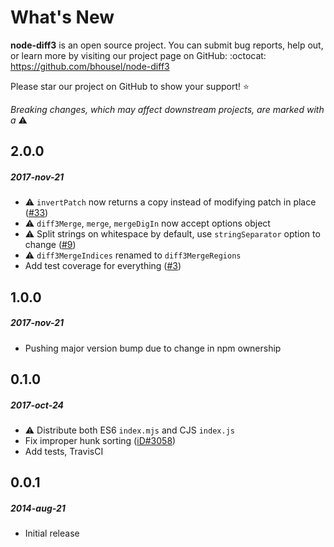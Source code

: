 # What's New

**node-diff3** is an open source project. You can submit bug reports, help out,
or learn more by visiting our project page on GitHub:  :octocat: https://github.com/bhousel/node-diff3

Please star our project on GitHub to show your support! :star:

_Breaking changes, which may affect downstream projects, are marked with a_ :warning:


<!--
# A.B.C
##### YYYY-MMM-DD

*

[#xxx]: https://github.com/bhousel/node-diff3/issues/xxx
-->


## 2.0.0
##### 2017-nov-21

* :warning: `invertPatch` now returns a copy instead of modifying patch in place ([#33])
* :warning: `diff3Merge`, `merge`, `mergeDigIn` now accept options object
* :warning: Split strings on whitespace by default, use `stringSeparator` option to change ([#9])
* :warning: `diff3MergeIndices` renamed to `diff3MergeRegions`
* Add test coverage for everything ([#3])

[#33]: https://github.com/bhousel/node-diff3/issues/33
[#9]: https://github.com/bhousel/node-diff3/issues/9
[#3]: https://github.com/bhousel/node-diff3/issues/3


## 1.0.0
##### 2017-nov-21

* Pushing major version bump due to change in npm ownership


## 0.1.0
##### 2017-oct-24

* :warning: Distribute both ES6 `index.mjs` and CJS `index.js`
* Fix improper hunk sorting ([iD#3058])
* Add tests, TravisCI

[iD#3058]: https://github.com/openstreetmap/iD/issues/3058


## 0.0.1
##### 2014-aug-21

* Initial release
